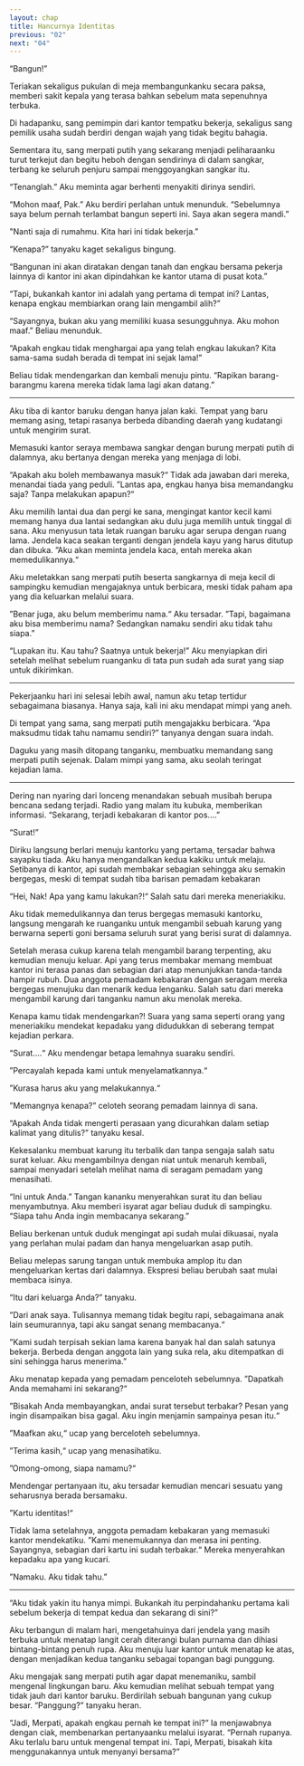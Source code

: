 ```yaml
---
layout: chap
title: Hancurnya Identitas
previous: "02"
next: "04"
---
```

“Bangun!” 

Teriakan sekaligus pukulan di meja membangunkanku secara paksa, memberi sakit kepala yang terasa bahkan sebelum mata sepenuhnya terbuka.

Di hadapanku, sang pemimpin dari kantor tempatku bekerja, sekaligus sang pemilik usaha sudah berdiri dengan wajah yang tidak begitu bahagia.

Sementara itu, sang merpati putih yang sekarang menjadi peliharaanku turut terkejut dan begitu heboh dengan sendirinya di dalam sangkar, terbang ke seluruh penjuru sampai menggoyangkan sangkar itu.

“Tenanglah.” Aku meminta agar berhenti menyakiti dirinya sendiri.

“Mohon maaf, Pak.” Aku berdiri perlahan untuk menunduk. “Sebelumnya saya belum pernah terlambat bangun seperti ini. Saya akan segera mandi.”

"Nanti saja di rumahmu. Kita hari ini tidak bekerja.”

“Kenapa?” tanyaku kaget sekaligus bingung.

“Bangunan ini akan diratakan dengan tanah dan engkau bersama pekerja lainnya di kantor ini akan dipindahkan ke kantor utama di pusat kota.”

“Tapi, bukankah kantor ini adalah yang pertama di tempat ini? Lantas, kenapa engkau membiarkan orang lain mengambil alih?”

“Sayangnya, bukan aku yang memiliki kuasa sesungguhnya. Aku mohon maaf.” Beliau menunduk.

“Apakah engkau tidak menghargai apa yang telah engkau lakukan? Kita sama-sama sudah berada di tempat ini sejak lama!”

Beliau tidak mendengarkan dan kembali menuju pintu. “Rapikan barang-barangmu karena mereka tidak lama lagi akan datang.”

***

Aku tiba di kantor baruku dengan hanya jalan kaki. Tempat yang baru memang asing, tetapi rasanya berbeda dibanding daerah yang kudatangi untuk mengirim surat.

Memasuki kantor seraya membawa sangkar dengan burung merpati putih di dalamnya, aku bertanya dengan mereka yang menjaga di lobi.

“Apakah aku boleh membawanya masuk?“ Tidak ada jawaban dari mereka, menandai tiada yang peduli. ”Lantas apa, engkau hanya bisa memandangku saja? Tanpa melakukan apapun?“

Aku memilih lantai dua dan pergi ke sana, mengingat kantor kecil kami memang hanya dua lantai sedangkan aku dulu juga memilih untuk tinggal di sana. Aku menyusun tata letak ruangan baruku agar serupa dengan ruang lama. Jendela kaca seakan terganti dengan jendela kayu yang harus ditutup dan dibuka. ”Aku akan meminta jendela kaca, entah mereka akan memedulikannya.“

Aku meletakkan sang merpati putih beserta sangkarnya di meja kecil di sampingku kemudian mengajaknya untuk berbicara, meski tidak paham apa yang dia keluarkan melalui suara.

”Benar juga, aku belum memberimu nama.“ Aku tersadar. ”Tapi, bagaimana aku bisa memberimu nama? Sedangkan namaku sendiri aku tidak tahu siapa.”

“Lupakan itu. Kau tahu? Saatnya untuk bekerja!” Aku menyiapkan diri setelah melihat sebelum ruanganku di tata pun sudah ada surat yang siap untuk dikirimkan.

***

Pekerjaanku hari ini selesai lebih awal, namun aku tetap tertidur sebagaimana biasanya. Hanya saja, kali ini aku mendapat mimpi yang aneh.

Di tempat yang sama, sang merpati putih mengajakku berbicara. “Apa maksudmu tidak tahu namamu sendiri?” tanyanya dengan suara indah.

Daguku yang masih ditopang tanganku, membuatku memandang sang merpati putih sejenak. Dalam mimpi yang sama, aku seolah teringat kejadian lama.

***

Dering nan nyaring dari lonceng menandakan sebuah musibah berupa bencana sedang terjadi. Radio yang malam itu kubuka, memberikan informasi. “Sekarang, terjadi kebakaran di kantor pos....”

“Surat!” 

Diriku langsung berlari menuju kantorku yang pertama, tersadar bahwa sayapku tiada. Aku hanya mengandalkan kedua kakiku untuk melaju. Setibanya di kantor, api sudah membakar sebagian sehingga aku semakin bergegas, meski di tempat sudah tiba barisan pemadam kebakaran

“Hei, Nak! Apa yang kamu lakukan?!“ Salah satu dari mereka meneriakiku.

Aku tidak memedulikannya dan terus bergegas memasuki kantorku, langsung mengarah ke ruanganku untuk mengambil sebuah karung yang berwarna seperti goni bersama seluruh surat yang berisi surat di dalamnya.

Setelah merasa cukup karena telah mengambil barang terpenting, aku kemudian menuju keluar. Api yang terus membakar memang membuat kantor ini terasa panas dan sebagian dari atap menunjukkan tanda-tanda hampir rubuh. Dua anggota pemadam kebakaran dengan seragam mereka bergegas menujuku dan menarik kedua lenganku. Salah satu dari mereka mengambil karung dari tanganku namun aku menolak mereka.

Kenapa kamu tidak mendengarkan?! Suara yang sama seperti orang yang meneriakiku mendekat kepadaku yang didudukkan di seberang tempat kejadian perkara.

“Surat....“ Aku mendengar betapa lemahnya suaraku sendiri.

”Percayalah kepada kami untuk menyelamatkannya.“

”Kurasa harus aku yang melakukannya.“

”Memangnya kenapa?” celoteh seorang pemadam lainnya di sana.

“Apakah Anda tidak mengerti perasaan yang dicurahkan dalam setiap kalimat yang ditulis?” tanyaku kesal.

Kekesalanku membuat karung itu terbalik dan tanpa sengaja salah satu surat keluar. Aku mengambilnya dengan niat untuk menaruh kembali, sampai menyadari setelah melihat nama di seragam pemadam yang menasihati.

“Ini untuk Anda.” Tangan kananku menyerahkan surat itu dan beliau menyambutnya. Aku memberi isyarat agar beliau duduk di sampingku. “Siapa tahu Anda ingin membacanya sekarang.”

Beliau berkenan untuk duduk mengingat api sudah mulai dikuasai, nyala yang perlahan mulai padam dan hanya mengeluarkan asap putih.

Beliau melepas sarung tangan untuk membuka amplop itu dan mengeluarkan kertas dari dalamnya. Ekspresi beliau berubah saat mulai membaca isinya.

“Itu dari keluarga Anda?” tanyaku.

”Dari anak saya. Tulisannya memang tidak begitu rapi, sebagaimana anak lain seumurannya, tapi aku sangat senang membacanya.“

”Kami sudah terpisah sekian lama karena banyak hal dan salah satunya bekerja. Berbeda dengan anggota lain yang suka rela, aku ditempatkan di sini sehingga harus menerima.”

Aku menatap kepada yang pemadam penceloteh sebelumnya. ”Dapatkah Anda memahami ini sekarang?“

”Bisakah Anda membayangkan, andai surat tersebut terbakar? Pesan yang ingin disampaikan bisa gagal. Aku ingin menjamin sampainya pesan itu.“

”Maafkan aku,“ ucap yang berceloteh sebelumnya.

”Terima kasih,“ ucap yang menasihatiku.

”Omong-omong, siapa namamu?“

Mendengar pertanyaan itu, aku tersadar kemudian mencari sesuatu yang seharusnya berada bersamaku.

”Kartu identitas!“

Tidak lama setelahnya, anggota pemadam kebakaran yang memasuki kantor mendekatiku. ”Kami menemukannya dan merasa ini penting. Sayangnya, sebagian dari kartu ini sudah terbakar.“ Mereka menyerahkan kepadaku apa yang kucari.

”Namaku. Aku tidak tahu.”

***

“Aku tidak yakin itu hanya mimpi. Bukankah itu perpindahanku pertama kali sebelum bekerja di tempat kedua dan sekarang di sini?”

Aku terbangun di malam hari, mengetahuinya dari jendela yang masih terbuka untuk menatap langit cerah diterangi bulan purnama dan dihiasi bintang-bintang penuh rupa. Aku menuju luar kantor untuk menatap ke atas, dengan menjadikan kedua tanganku sebagai topangan bagi punggung.

Aku mengajak sang merpati putih agar dapat menemaniku, sambil mengenal lingkungan baru. Aku kemudian melihat sebuah tempat yang tidak jauh dari kantor baruku. Berdirilah sebuah bangunan yang cukup besar. “Panggung?” tanyaku heran.

“Jadi, Merpati, apakah engkau pernah ke tempat ini?” Ia menjawabnya dengan ciak, membenarkan pertanyaanku melalui isyarat. “Pernah rupanya. Aku terlalu baru untuk mengenal tempat ini. Tapi, Merpati, bisakah kita menggunakannya untuk menyanyi bersama?”
